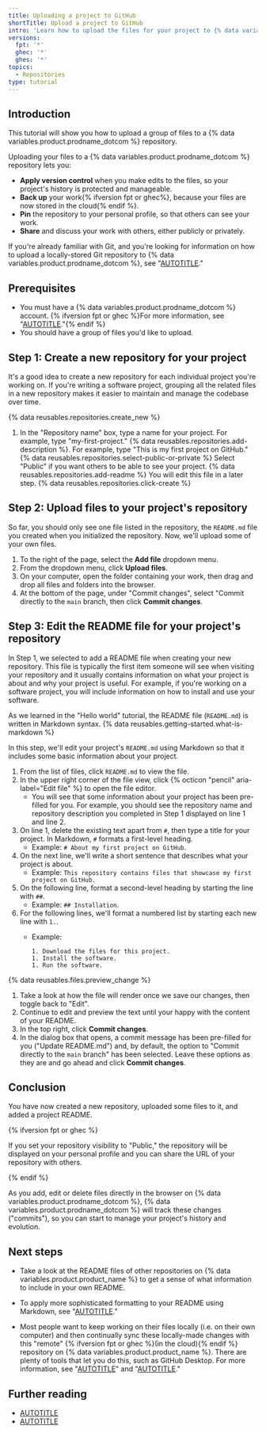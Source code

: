 ```yaml
---
title: Uploading a project to GitHub
shortTitle: Upload a project to GitHub
intro: 'Learn how to upload the files for your project to {% data variables.product.prodname_dotcom %}.'
versions:
  fpt: '*'
  ghec: '*'
  ghes: '*'
topics:
  - Repositories
type: tutorial
---
```


## Introduction

This tutorial will show you how to upload a group of files to a {% data variables.product.prodname_dotcom %} repository.

Uploading your files to a {% data variables.product.prodname_dotcom %} repository lets you:
- **Apply version control** when you make edits to the files, so your project's history is protected and manageable.
- **Back up** your work{% ifversion fpt or ghec%}, because your files are now stored in the cloud{% endif %}.
- **Pin** the repository to your personal profile, so that others can see your work.
- **Share** and discuss your work with others, either publicly or privately.

If you're already familiar with Git, and you're looking for information on how to upload a locally-stored Git repository to {% data variables.product.prodname_dotcom %}, see "[AUTOTITLE](/migrations/importing-source-code/using-the-command-line-to-import-source-code/adding-locally-hosted-code-to-github#adding-a-local-repository-to-github-using-git)."

## Prerequisites

- You must have a {% data variables.product.prodname_dotcom %} account. {% ifversion fpt or ghec %}For more information, see "[AUTOTITLE](/get-started/quickstart/creating-an-account-on-github)."{% endif %}
- You should have a group of files you'd like to upload.

## Step 1: Create a new repository for your project

It's a good idea to create a new repository for each individual project you're working on. If you're writing a software project, grouping all the related files in a new repository makes it easier to maintain and manage the codebase over time.

{% data reusables.repositories.create_new %}
1. In the "Repository name" box, type a name for your project. For example, type "my-first-project."
{% data reusables.repositories.add-description %}. For example, type "This is my first project on GitHub."
{% data reusables.repositories.select-public-or-private %} Select "Public" if you want others to be able to see your project.
{% data reusables.repositories.add-readme %} You will edit this file in a later step.
{% data reusables.repositories.click-create %}

## Step 2: Upload files to your project's repository

So far, you should only see one file listed in the repository, the `README.md` file you created when you initialized the repository. Now, we'll upload some of your own files.

1. To the right of the page, select the **Add file** dropdown menu.
1. From the dropdown menu, click **Upload files**.
1. On your computer, open the folder containing your work, then drag and drop all files and folders into the browser.
1. At the bottom of the page, under "Commit changes", select "Commit directly to the `main` branch, then click **Commit changes**.

## Step 3: Edit the README file for your project's repository

In Step 1, we selected to add a README file when creating your new repository. This file is typically the first item someone will see when visiting your repository and it usually contains information on what your project is about and why your project is useful. For example, if you're working on a software project, you will include information on how to install and use your software.

As we learned in the "Hello world" tutorial, the README file (`README.md`) is written in Markdown syntax. {% data reusables.getting-started.what-is-markdown %}

In this step, we'll edit your project's `README.md` using Markdown so that it includes some basic information about your project.

1. From the list of files, click `README.md` to view the file.
1. In the upper right corner of the file view, click {% octicon "pencil" aria-label="Edit file" %} to open the file editor.
   - You will see that some information about your project has been pre-filled for you. For example, you should see the repository name and repository description you completed in Step 1 displayed on line 1 and line 2.
1. On line 1, delete the existing text apart from `#`, then type a title for your project. In Markdown, `#` formats a first-level heading.
   - Example: `# About my first project on GitHub`.
1. On the next line, we'll write a short sentence that describes what your project is about.
   - Example: `This repository contains files that showcase my first project on GitHub.`
1. On the following line, format a second-level heading by starting the line with `##`.
   - Example: `## Installation`.
1. For the following lines, we'll format a numbered list by starting each new line with `1.`.
   - Example:

     ```text
     1. Download the files for this project.
     1. Install the software.
     1. Run the software.
     ```

{% data reusables.files.preview_change %}
1. Take a look at how the file will render once we save our changes, then toggle back to "Edit".
1. Continue to edit and preview the text until your happy with the content of your README.
1. In the top right, click **Commit changes**.
1. In the dialog box that opens, a commit message has been pre-filled for you ("Update README.md") and, by default, the option to "Commit directly to the `main` branch" has been selected. Leave these options as they are and go ahead and click **Commit changes**.

## Conclusion

You have now created a new repository, uploaded some files to it, and added a project README.

{% ifversion fpt or ghec %}

If you set your repository visibility to "Public," the repository will be displayed on your personal profile and you can share the URL of your repository with others.

{% endif %}

As you add, edit or delete files directly in the browser on {% data variables.product.prodname_dotcom %}, {% data variables.product.prodname_dotcom %} will track these changes ("commits"), so you can start to manage your project's history and evolution.

## Next steps

- Take a look at the README files of other repositories on {% data variables.product.product_name %} to get a sense of what information to include in your own README.

- To apply more sophisticated formatting to your README using Markdown, see "[AUTOTITLE](/get-started/writing-on-github)."

- Most people want to keep working on their files locally (i.e. on their own computer) and then continually sync these locally-made changes with this "remote" {% ifversion fpt or ghec %}(in the cloud){% endif %} repository on {% data variables.product.product_name %}. There are plenty of tools that let you do this, such as GitHub Desktop. For more information, see "[AUTOTITLE](/desktop/overview/getting-started-with-github-desktop)" and "[AUTOTITLE](/get-started/using-github/connecting-to-github)."

## Further reading

- [AUTOTITLE](/repositories/managing-your-repositorys-settings-and-features/customizing-your-repository/about-readmes)
- [AUTOTITLE](/repositories/working-with-files/managing-files)
